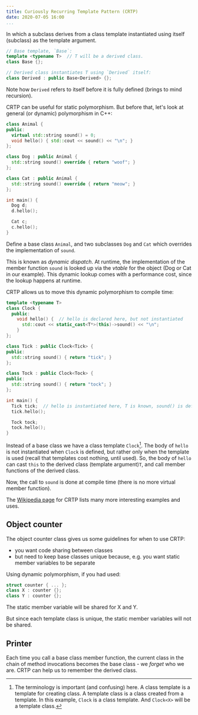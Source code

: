 ```yaml
---
title: Curiously Recurring Template Pattern (CRTP)
date: 2020-07-05 16:00
...
```


In which a subclass derives from a class template instantiated using itself (subclass) as the template argument.

```cpp
// Base template, `Base`:
template <typename T>  // T will be a derived class.
class Base {};

// Derived class instantiates T using `Derived` itself:
class Derived : public Base<Derived> {};
```

Note how `Derived` refers to itself before it is fully defined (brings to mind recursion).

CRTP can be useful for static polymorphism. But before that, let's look at general (or dynamic) polymorphism in C++:

```cpp
class Animal {
public:
  virtual std::string sound() = 0;
  void hello() { std::cout << sound() << "\n"; }
};

class Dog : public Animal {
  std::string sound() override { return "woof"; }
};

class Cat : public Animal {
  std::string sound() override { return "meow"; }
};

int main() {
  Dog d;
  d.hello();

  Cat c;
  c.hello();
}
```

Define a base class `Animal`, and two subclasses `Dog` and `Cat` which overrides the implementation of `sound`.

This is known as *dynamic dispatch*. At runtime, the implementation of the member function `sound` is looked up via the *vtable* for the object (Dog or Cat in our example). This dynamic lookup comes with a performance cost, since the lookup happens at runtime.

CRTP allows us to move this dynamic polymorphism to compile time:

```cpp
template <typename T>
class Clock {
  public:
    void hello() {  // hello is declared here, but not instantiated
      std::cout << static_cast<T*>(this)->sound() << "\n";
    }
};

class Tick : public Clock<Tick> {
public:
  std::string sound() { return "tick"; }
};

class Tock : public Clock<Tock> {
public:
  std::string sound() { return "tock"; }
};

int main() {
  Tick tick;  // hello is instantiated here, T is known, sound() is defined.
  tick.hello();

  Tock tock;
  tock.hello();
}
```

Instead of a base class we have a class template `Clock`[^1]. The body of `hello` is not instantiated when `Clock` is defined, but rather only when the template is used (recall that templates cost nothing, until used). So, the body of `hello` can cast `this` to the derived class (template argument)`T`, and call member functions of the derived class.

Now, the call to `sound` is done at compile time (there is no more virtual member function).

The [Wikipedia page](https://en.wikipedia.org/wiki/Curiously_recurring_template_pattern) for CRTP lists many more interesting examples and uses.

## Object counter

The object counter class gives us some guidelines for when to use CRTP:

- you want code sharing between classes
- but need to keep base classes unique because, e.g. you want static member variables to be separate

Using dynamic polymorphism, if you had used:

```cpp
struct counter { ... };
class X : counter {};
class Y : counter {};
```

The static member variable will be shared for X and Y.

But since each template class is unique, the static member variables will not be shared.

## Printer

Each time you call a base class member function, the current class in the chain of method invocations becomes the base class - we *forget* who we are. CRTP can help us to remember the derived class.

[^1]: The terminology is important (and confusing) here. A class template is a template for creating class. A template class is a class created from a template. In this example, `Clock` is a class template. And `Clock<X>` will be a template class.
